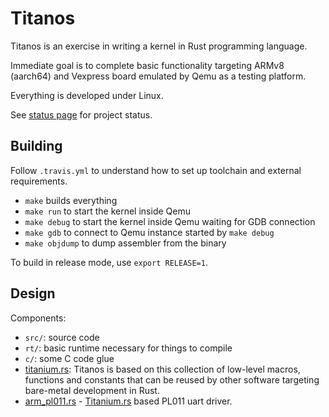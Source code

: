# Titanos

Titanos is an exercise in writing a kernel in Rust programming language.

Immediate goal is to complete basic functionality targeting ARMv8 (aarch64)
and Vexpress board emulated by Qemu as a testing platform.

Everything is developed under Linux.

See [status page](//github.com/dpc/titanos/wiki/Status) for project status.

## Building

Follow `.travis.yml` to understand how to set up toolchain and external requirements.

* `make` builds everything
* `make run` to start the kernel inside Qemu
* `make debug` to start the kernel inside Qemu waiting for GDB connection
* `make gdb` to connect to Qemu instance started by `make debug`
* `make objdump` to dump assembler from the binary

To build in release mode, use `export RELEASE=1`.

## Design

Components:

* `src/`: source code
* `rt/`: basic runtime necessary for things to compile
* `c/`: some C code glue
* [titanium.rs][titanium]: Titanos is based on this
  collection of low-level macros, functions and constants that
  can be reused by other software targeting bare-metal development in Rust.
* [arm_pl011.rs][arm_pl011] - [Titanium.rs][titanium] based PL011 uart driver.

[titanium]: //github.com/dpc/titanium.rs
[arm_pl011]: //github.com/dpc/titanium_arm_pl011.rs

